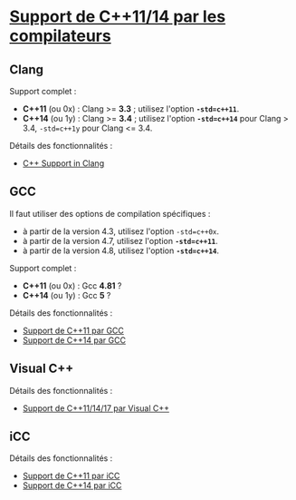 # [Support de C++11/14 par les compilateurs](README.md)

## Clang

Support complet :

  - **C++11** (ou 0x) : Clang \>= **3.3** ; utilisez l'option **`-std=c++11`**.
  - **C++14** (ou 1y) : Clang \>= **3.4** ; utilisez l'option **`-std=c++14`** pour Clang \> 3.4, `-std=c++1y` pour Clang \<= 3.4.

Détails des fonctionnalités :

  - [C++ Support in Clang](http://clang.llvm.org/cxx_status.html)

## GCC

Il faut utiliser des options de compilation spécifiques :

  - à partir de la version 4.3, utilisez l'option `-std=c++0x`.
  - à partir de la version 4.7, utilisez l'option **`-std=c++11`**.
  - à partir de la version 4.8, utilisez l'option **`-std=c++14`**.

Support complet :

  - **C++11** (ou 0x) : Gcc **4.81** ?
  - **C++14** (ou 1y) : Gcc **5** ?

Détails des fonctionnalités :

  - [Support de C++11 par GCC](https://gcc.gnu.org/projects/cxx0x.html)
  - [Support de C++14 par GCC](https://gcc.gnu.org/projects/cxx1y.html)

## Visual C++

Détails des fonctionnalités :

  - [Support de C++11/14/17 par Visual C++](https://msdn.microsoft.com/fr-fr/library/hh567368.aspxv)

## iCC

Détails des fonctionnalités :

  - [Support de C++11 par iCC](https://software.intel.com/en-us/articles/c0x-features-supported-by-intel-c-compiler)
  - [Support de C++14 par iCC](https://software.intel.com/en-us/articles/c14-features-supported-by-intel-c-compiler)
